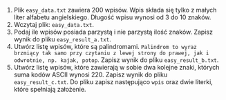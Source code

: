 1. Plik `easy_data.txt` zawiera 200 wpisów. Wpis składa się tylko z małych liter alfabetu angielskiego. Długość wpisu wynosi od 3 do 10 znaków.
1. Wczytaj plik: `easy_data.txt`.
1. Podaj ile wpisów posiada parzystą i nie parzystą ilość znaków. Zapisz wynik do pliku `easy_result_a.txt`.
1. Utwórz listę wpisów, które są palindromami. `Palindrom to wyraz brzmiący tak samo przy czytaniu z lewej strony do prawej, jak i odwrotnie, np. kajak, potop`. Zapisz wynik do pliku `easy_result_b.txt`.
1. Utwórz listę wpisów, które zawierają w sobie dwa kolejne znaki, których suma kodów ASCII wynosi 220. Zapisz wynik do pliku `easy_result_c.txt`. Do pliku zapisz następująco `wpis` oraz dwie literki, które spełniają założenie.
